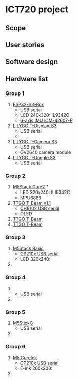 # ICT720 project

## Scope

## User stories

## Software design

## Hardware list
### Group 1
1. [ESP32-S3-Box](https://github.com/espressif/esp-box)
   * USB serial
   * LCD 240x320: IL9342C
   * [6-axis IMU ICM-42607-P](https://invensense.tdk.com/products/motion-tracking/6-axis/icm-42670-p/)
2. [LILYGO T-Display-S3](https://www.lilygo.cc/en-pl/products/t-display-s3)
   * USB serial
   *
3. [LILYGO T-Camera S3](https://www.lilygo.cc/products/t-camera-s3)
   * USB serial
   * OV2640 camera module
4. [LILYGO T-Dongle S3](https://www.lilygo.cc/en-pl/products/t-dongle-s3)
   * USB serial

### Group 2
1. [M5Stack Core2](https://docs.m5stack.com/en/core/core2)
   * 
   * LED 320x240: ILI9342C
   * MPU6886
2. [TTGO T-Beam v1.1](http://www.lilygo.cn/claprod_view.aspx?TypeId=62&Id=1281&FId=t28:62:28)
   * [CH9102 USB serial](https://learn.adafruit.com/how-to-install-drivers-for-wch-usb-to-serial-chips-ch9102f-ch9102) 
   * OLED 
3. [TTGO T-Beam]()
4. [TTGO T-Beam]()

### Group 3
1. [M5Stack Basic](https://docs.m5stack.com/en/core/basic)
   * [CP210x USB serial](https://www.silabs.com/developers/usb-to-uart-bridge-vcp-drivers)
   * LCD 320x240: 
2. 

### Group 4
1. 
   * USB serial
2.

### Group 5
1. [M5StickC](https://docs.m5stack.com/en/core/m5stickc)
   * USB serial
2. 

### Group 6
1. [M5 CoreInk](https://docs.m5stack.com/en/core/coreink)
   * [CP210x USB serial](https://www.silabs.com/developers/usb-to-uart-bridge-vcp-drivers)
   * E-ink 200x200:
2. 
